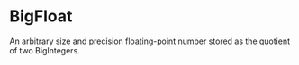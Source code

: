 # BigFloat

An arbitrary size and precision floating-point number stored as the quotient of two BigIntegers.